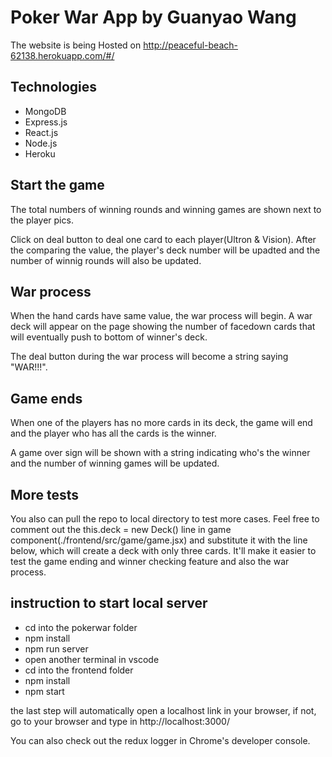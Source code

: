 # Poker War App by Guanyao Wang

The website is being Hosted on http://peaceful-beach-62138.herokuapp.com/#/

## Technologies
- MongoDB
- Express.js
- React.js
- Node.js
- Heroku

## Start the game
The total numbers of winning rounds and winning games are shown next to the player pics.

Click on deal button to deal one card to each player(Ultron & Vision). After the comparing the value, the player's deck number will be upadted and the number of winnig rounds will also be updated.

## War process
When the hand cards have same value, the war process will begin. A war deck will appear on the page showing the number of facedown cards that will eventually push to bottom of winner's deck.

The deal button during the war process will become a string saying "WAR!!!".

## Game ends
When one of the players has no more cards in its deck, the game will end and the player who has all the cards is the winner.

A game over sign will be shown with a string indicating who's the winner and the number of winning games will be updated.

## More tests
You also can pull the repo to local directory to test more cases. Feel free to comment out the this.deck = new Deck() line in game component(./frontend/src/game/game.jsx) and substitute it with the line below, which will create a deck with only three cards. It'll make it easier to test the game ending and winner checking feature and also the war process.

## instruction to start local server
- cd into the pokerwar folder
- npm install
- npm run server
- open another terminal in vscode
- cd into the frontend folder
- npm install
- npm start

the last step will automatically open a localhost link in your browser, if not, go to your browser and type in http://localhost:3000/

You can also check out the redux logger in Chrome's developer console.
